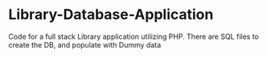 # Library-Database-Application
Code for a full stack Library application utilizing PHP. There are SQL files to create the DB, and populate with Dummy data
